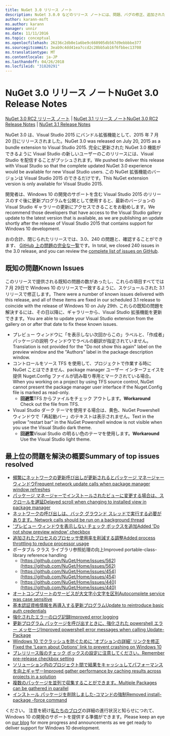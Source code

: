 ```yaml
---
title: NuGet 3.0 リリース ノート
description: NuGet 3.0.0 などのリリース ノートには、問題、バグの修正、追加された機能、および Dcr が知られています。
author: karann-msft
ms.author: karann
manager: unnir
ms.date: 11/11/2016
ms.topic: conceptual
ms.openlocfilehash: 26236c2db0e1a6be9c660905db567d9ebbbbe377
ms.sourcegitcommit: 3eab9c4dd41ea7ccd2c28bb5ab16f6fbbec13708
ms.translationtype: MT
ms.contentlocale: ja-JP
ms.lasthandoff: 04/26/2018
ms.locfileid: "31820291"
---
```

# <a name="nuget-30-release-notes"></a><span data-ttu-id="49e54-103">NuGet 3.0 リリース ノート</span><span class="sxs-lookup"><span data-stu-id="49e54-103">NuGet 3.0 Release Notes</span></span>

<span data-ttu-id="49e54-104">[NuGet 3.0 RC2 リリース ノート](../release-notes/nuget-3.0-RC2.md) | [NuGet 3.1 リリース ノート](../release-notes/nuget-3.1.md)</span><span class="sxs-lookup"><span data-stu-id="49e54-104">[NuGet 3.0 RC2 Release Notes](../release-notes/nuget-3.0-RC2.md) | [NuGet 3.1 Release Notes](../release-notes/nuget-3.1.md)</span></span>

<span data-ttu-id="49e54-105">NuGet 3.0 は、Visual Studio 2015 にバンドル拡張機能として、2015 年 7 月 20 日にリリースされました。</span><span class="sxs-lookup"><span data-stu-id="49e54-105">NuGet 3.0 was released on July 20, 2015 as a bundle extension to Visual Studio 2015.</span></span> <span data-ttu-id="49e54-106">完全に更新された NuGet 3.0 機能ができるように Visual Studio の新しいユーザーのこのリリースには、Visual Studio を配信することがプッシュされます。</span><span class="sxs-lookup"><span data-stu-id="49e54-106">We pushed to deliver this release with Visual Studio so that the complete updated NuGet 3.0 experience would be available for new Visual Studio users.</span></span> <span data-ttu-id="49e54-107">この NuGet 拡張機能のバージョンは Visual Studio 2015 のできるだけです。</span><span class="sxs-lookup"><span data-stu-id="49e54-107">This NuGet extension version is only available for Visual Studio 2015.</span></span>

<span data-ttu-id="49e54-108">開発者は、Windows 10 の開発のサポートを含む Visual Studio 2015 のリリースのすぐ後に更新プログラムを公開として使用すると、最新のバージョンの Visual Studio ギャラリーの更新にアクセスできることをお勧めします。</span><span class="sxs-lookup"><span data-stu-id="49e54-108">We recommend those developers that have access to the Visual Studio gallery update to the latest version that is available, as we are publishing an update shortly after the release of Visual Studio 2015 that contains support for Windows 10 development.</span></span>

<span data-ttu-id="49e54-109">おの合計、閉じられたリリースでは、3.0、240 の問題と、確認することができます、 [GitHub 上の問題の完全な一覧](https://github.com/NuGet/Home/issues?q=milestone%3A3.0.0-RTM+is%3Aclosed)です。</span><span class="sxs-lookup"><span data-stu-id="49e54-109">In total, we closed 240 issues in the 3.0 release, and you can review the [complete list of issues on GitHub](https://github.com/NuGet/Home/issues?q=milestone%3A3.0.0-RTM+is%3Aclosed).</span></span>

## <a name="known-issues"></a><span data-ttu-id="49e54-110">既知の問題</span><span class="sxs-lookup"><span data-stu-id="49e54-110">Known Issues</span></span>

<span data-ttu-id="49e54-111">このリリースで提供される既知の問題の数があったし、これらの項目すべてでは 7 月 29日で Windows 10 のリリースで一致するように、スケジュールされた 3.1 リリースで修正します。</span><span class="sxs-lookup"><span data-stu-id="49e54-111">There were a number of known issues delivered with this release, and all of these items are fixed in our scheduled 3.1 release to coincide with the release of Windows 10 on July 29th.</span></span>  <span data-ttu-id="49e54-112">これらの既知の問題を解決するには、その日以降に、ギャラリーから、Visual Studio 拡張機能を更新できます。</span><span class="sxs-lookup"><span data-stu-id="49e54-112">You are able to update your Visual Studio extension from the gallery on or after that date to fix these known issues.</span></span>

*  <span data-ttu-id="49e54-113">プレビュー ウィンドウに「を表示しない次回からこの」ラベルと、「作成者」パッケージの説明 ウィンドウでラベルの翻訳が指定されていません。</span><span class="sxs-lookup"><span data-stu-id="49e54-113">Translation is not provided for the "Do not show this again" label on the preview window and the "Authors" label in the package description window.</span></span>
*  <span data-ttu-id="49e54-114">コントロールをソース TFS を使用して、プロジェクトで作業する時に NuGet ことはできません、package manager ユーザー インターフェイスを提供 Nuget.Config ファイルが読み取り専用とマークされている場合。</span><span class="sxs-lookup"><span data-stu-id="49e54-114">When you working on a project by using TFS source control, NuGet cannot present the package manager user interface if the Nuget.Config file is marked as read-only.</span></span>
   * <span data-ttu-id="49e54-115">**回避策**TFS からファイルをチェック アウトします。</span><span class="sxs-lookup"><span data-stu-id="49e54-115">**Workaround** Check out the file from TFS.</span></span>
*  <span data-ttu-id="49e54-116">Visual Studio ダーク テーマを使用する場合は、黄色、NuGet Powershell ウィンドウで「再起動バー」のテキストは表示されません。</span><span class="sxs-lookup"><span data-stu-id="49e54-116">Text in the yellow "restart bar" in the NuGet Powershell window is not visible when you use the Visual Studio dark theme.</span></span>
   * <span data-ttu-id="49e54-117">**回避策**Visual Studio の明るい色のテーマを使用します。</span><span class="sxs-lookup"><span data-stu-id="49e54-117">**Workaround** Use the Visual Studio light theme.</span></span>


## <a name="summary-of-top-issues-resolved"></a><span data-ttu-id="49e54-118">最上位の問題を解決の概要</span><span class="sxs-lookup"><span data-stu-id="49e54-118">Summary of top issues resolved</span></span>

* [<span data-ttu-id="49e54-119">頻繁にネットワークの更新呼び出しが更新されるとパッケージ マネージャー ウィンドウ</span><span class="sxs-lookup"><span data-stu-id="49e54-119">Frequent network update calls when package manager window refreshes</span></span>](https://github.com/NuGet/Home/issues/515)
* [<span data-ttu-id="49e54-120">パッケージ マネージャーでインストールされたビューに変更する場合は、スクロールを遅延</span><span class="sxs-lookup"><span data-stu-id="49e54-120">Delayed scroll when changing to installed view in package manager</span></span>](https://github.com/NuGet/Home/issues/519)
* [<span data-ttu-id="49e54-121">ネットワークの呼び出しは、バック グラウンド スレッドで実行する必要があります。</span><span class="sxs-lookup"><span data-stu-id="49e54-121">Network calls should be run on a background thread</span></span>](https://github.com/NuGet/Home/issues/516)
* [<span data-ttu-id="49e54-122">'プレビュー ウィンドウを表示しない チェック ボックスを追加</span><span class="sxs-lookup"><span data-stu-id="49e54-122">Added 'Do not show preview window' checkbox</span></span>](https://github.com/NuGet/Home/issues/566)
* [<span data-ttu-id="49e54-123">追加されたプロセスのプロセッサ使用率を削減する調整</span><span class="sxs-lookup"><span data-stu-id="49e54-123">Added process throttling to reduce processor usage</span></span>](https://github.com/NuGet/Home/issues/356)
* <span data-ttu-id="49e54-124">ポータブル クラス ライブラリ参照処理の向上</span><span class="sxs-lookup"><span data-stu-id="49e54-124">Improved portable-class-library reference handling</span></span>
    * [https://github.com/NuGet/Home/issues/562](https://github.com/NuGet/Home/issues/562)
    * [https://github.com/NuGet/Home/issues/454](https://github.com/NuGet/Home/issues/454)
    * [https://github.com/NuGet/Home/issues/440](https://github.com/NuGet/Home/issues/440)
* [<span data-ttu-id="49e54-125">オートコンプリートのサービスが大文字小文字を区別</span><span class="sxs-lookup"><span data-stu-id="49e54-125">Autocomplete service was case sensitive</span></span>](https://github.com/NuGet/Home/issues/198)
* [<span data-ttu-id="49e54-126">基本認証資格情報を再導入する更新プログラム</span><span class="sxs-lookup"><span data-stu-id="49e54-126">Update to reintroduce basic auth credentials</span></span>](https://github.com/NuGet/Home/issues/456)
* [<span data-ttu-id="49e54-127">強化されたエラーのログ記録</span><span class="sxs-lookup"><span data-stu-id="49e54-127">Improved error logging</span></span>](https://github.com/NuGet/Home/issues/407)
* [<span data-ttu-id="49e54-128">更新プログラム パッケージを呼び出すときに、強化された powershell エラー メッセージ</span><span class="sxs-lookup"><span data-stu-id="49e54-128">Improved powershell error messages when calling Update-Package</span></span>](https://github.com/NuGet/Home/issues/5)
* [<span data-ttu-id="49e54-129">Windows 10 でクラッシュを防ぐために 'オプションの詳細' リンクを修正</span><span class="sxs-lookup"><span data-stu-id="49e54-129">Fixed the 'Learn about Options' link to prevent crashing on Windows 10</span></span>](https://github.com/NuGet/Home/issues/822)
* [<span data-ttu-id="49e54-130">プレリリース版のチェック ボックスの設定に注意してください。</span><span class="sxs-lookup"><span data-stu-id="49e54-130">Remember pre-release checkbox setting</span></span>](https://github.com/NuGet/Home/issues/732)
* [<span data-ttu-id="49e54-131">ソリューション内のプロジェクト間で結果をキャッシュしてパフォーマンスを向上ギャザー</span><span class="sxs-lookup"><span data-stu-id="49e54-131">Improved gather performance by caching results across projects in a solution</span></span>](https://github.com/NuGet/Home/issues/721)
* [<span data-ttu-id="49e54-132">複数のパッケージを並列で収集することができます。</span><span class="sxs-lookup"><span data-stu-id="49e54-132">Multiple Packages can be gathered in parallel</span></span>](https://github.com/NuGet/Home/issues/713)
* [<span data-ttu-id="49e54-133">インストール パッケージを削除しました-コマンドの強制</span><span class="sxs-lookup"><span data-stu-id="49e54-133">Removed install-package -force command</span></span>](https://github.com/NuGet/Home/issues/697)

<span data-ttu-id="49e54-134">ください。 注意を続け[私たちのブログ](http://blog.nuget.org)の詳細の進行状況と知らせにつれて、Windows 10 の開発のサポートを提供する準備ができます。</span><span class="sxs-lookup"><span data-stu-id="49e54-134">Please keep an eye on [our blog](http://blog.nuget.org) for more progress and announcements as we get ready to deliver support for Windows 10 development.</span></span>